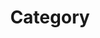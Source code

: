 ---
title: "Category"
layout: categories
permalink: /categories/
author_profile: true
sidebar_main: true
sidebar:
  nav: "docs"
---